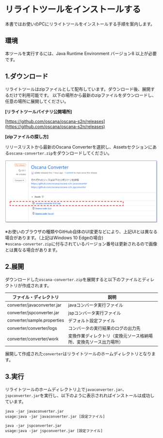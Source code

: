 # リライトツールをインストールする

本書ではお使いのPCにリライトツールをインストールする手順を案内します。

## 環境

本ツールを実行するには、Java Runtime Environment バージョン8 以上が必要です。



## 1.ダウンロード

リライトツールはzipファイルとして配布しています。ダウンロード後、展開するだけで利用可能です。
以下の場所から最新のzipファイルをダウンロードし、任意の場所に展開してください。

**[リライトツールバイナリ公開場所]**

[https://github.com/oscana/oscana-s2n/releases](https://github.com/oscana/oscana-s2n/releases)

**[zipファイルの探し方]**

リリースリストから最新のOscana Converterを選択し、Assetsセクションにある`oscana-converter.zip`をダウンロードしてください。

<img src="../image/github_release.png" width ="800" >

※お使いのブラウザの種類やGitHub自体のUI変更などにより、上記UIとは異なる場合があります。（上記はWindows 10 Edgeの場合)<br>
※`oscana-converter.zip`に付与されているバージョン番号は更新されるので画像とは異なる場合があります。




## 2.展開

ダウンロードした`oscana-converter.zip`を展開すると以下のファイルとディレクトリが作成されます。

| ファイル・ディレクトリ | 説明 |
| ------------- | ------------ |
| converter/javaconverter.jar | javaコンバータ実行ファイル |
| converter/jspconverter.jar | jspコンバータ実行ファイル |
| converter/sample.properties | デフォルト設定ファイル |
| converter/converter/logs | コンバータの実行結果のログの出力先 |
| converter/converter/work | 変換作業ディレクトリ（変換元ソース格納場所、変換先ソース出力場所） |

展開して作成された`converter`はリライトツールのホームディレクトリとなります。

## 3.実行

リライトツールのホームディレクトリ上で`javaconverter.jar`、`jspconverter.jar`を実行し、以下のように表示されればインストールは成功しています。

```
java -jar javaconverter.jar
usage:java -jar javaconverter.jar [設定ファイル]
```


```
java -jar jspconverter.jar
usage:java -jar jspconverter.jar [設定ファイル]
```



